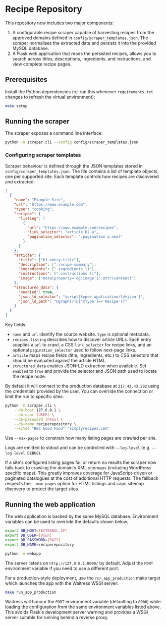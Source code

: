 # Recipe Repository

This repository now includes two major components:

1. A configurable recipe scraper capable of harvesting recipes from the
   approved domains defined in `config/scraper_templates.json`. The scraper
   normalises the extracted data and persists it into the provided MySQL
   database.
2. A Flask web application that reads the persisted recipes, allows you to
   search across titles, descriptions, ingredients, and instructions, and view
   complete recipe pages.

## Prerequisites

Install the Python dependencies (re-run this whenever `requirements.txt`
changes to refresh the virtual environment):

```bash
make setup
```

## Running the scraper

The scraper exposes a command line interface:

```bash
python -m scraper.cli --config config/scraper_templates.json
```

### Configuring scraper templates

Scraper behaviour is defined through the JSON templates stored in
`config/scraper_templates.json`. The file contains a list of template objects,
one per supported site. Each template controls how recipes are discovered and
extracted:

```json
[
  {
    "name": "Example Site",
    "url": "https://www.example.com",
    "type": "cooking",
    "recipes": {
      "listing": [
        {
          "url": "https://www.example.com/recipes",
          "link_selector": "article h2 a",
          "pagination_selector": ".pagination a.next"
        }
      ]
    },
    "article": {
      "title": ["h1.entry-title"],
      "description": [".recipe-summary"],
      "ingredients": [".ingredients li"],
      "instructions": [".instructions li"],
      "image": ["meta[property='og:image']::attr(content)"]
    },
    "structured_data": {
      "enabled": true,
      "json_ld_selector": "script[type='application/ld+json']",
      "json_ld_path": "@graph[?(@['@type']=='Recipe')]"
    }
  }
]
```

Key fields:

* `name` and `url` identify the source website. `type` is optional metadata.
* `recipes.listing` describes how to discover article URLs. Each entry supplies
  a `url` to crawl, a CSS `link_selector` for recipe links, and an optional
  `pagination_selector` used to follow next-page links.
* `article` maps recipe fields (title, ingredients, etc.) to CSS selectors that
  should be evaluated against the article HTML.
* `structured_data` enables JSON-LD extraction when available. Set `enabled` to
  `true` and provide the selector and JSON path used to locate the recipe node.

By default it will connect to the production database at `217.43.43.202`
using the credentials provided by the user. You can override the connection or
limit the run to specific sites:

```bash
python -m scraper.cli \
    --db-host 127.0.0.1 \
    --db-user [USER] \
    --db-password [PASS] \
    --db-name reciperepository \
    --sites "BBC Good Food" "simplyrecipes.com"
```

Use `--max-pages` to constrain how many listing pages are crawled per site.

Logs are emitted to stdout and can be controlled with `--log-level` (e.g.
`--log-level DEBUG`).

If a site's configured listing pages fail or return no results the scraper now
falls back to crawling the domain's XML sitemaps (including WordPress specific
maps). This greatly improves coverage for JavaScript-driven or paginated
catalogues at the cost of additional HTTP requests. The fallback respects the
`--max-pages` option for HTML listings and caps sitemap discovery to protect the
target sites.

## Running the web application

The web application is backed by the same MySQL database. Environment
variables can be used to override the defaults shown below.

```bash
export DB_HOST=[EXTERNAL_IP]
export DB_USER=[USER]
export DB_PASSWORD=[PASS]
export DB_NAME=reciperepository

python -m webapp
```

The server listens on `http://127.0.0.1:8000/` by default. Adjust the `PORT`
environment variable if you need to use a different port.

For a production-style deployment, use the `run_app_production` make target
which launches the app with the Waitress WSGI server:

```bash
make run_app_production
```

Waitress will honour the `PORT` environment variable (defaulting to `8000`)
while loading the configuration from the same environment variables listed
above. This avoids Flask's development server warning and provides a WSGI
server suitable for running behind a reverse proxy.
